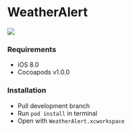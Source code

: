 # WeatherAlert
![](https://travis-ci.org/AlexKel/WeatherAlert.svg?branch=develop)

### Requirements
* iOS 8.0
* Cocoapods v1.0.0

### Installation
* Pull development branch
* Run `pod install` in terminal
* Open with `WeatherAlert.xcworkspace`


